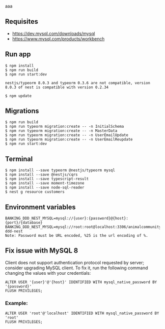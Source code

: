 aaa
## Requisites
- https://dev.mysql.com/downloads/mysql
- https://www.mysql.com/products/workbench

## Run app
```
$ npm install
$ npm run build
$ npm run start:dev

nestjs/typeorm 8.0.3 and typeorm 0.3.6 are not compatible, version 8.0.3 of nest is compatible with version 0.2.34

$ npm update
```

## Migrations

```
$ npm run build
$ npm run typeorm migration:create -- -n InitialSchema
$ npm run typeorm migration:create -- -n MasterData
$ npm run typeorm migration:create -- -n UserEmailUpdate
$ npm run typeorm migration:create -- -n UserEmailReupdate
$ npm run start:dev
```

## Terminal

```
$ npm install --save typeorm @nestjs/typeorm mysql
$ npm install --save @nestjs/cqrs
$ npm install --save typescript-result
$ npm install --save moment-timezone
$ npm install --save node-sql-reader
$ nest g resource customers
```

## Environment variables

```
BANKING_DDD_NEST_MYSQL=mysql://{user}:{password}@{host}:{port}/{database}
BANKING_DDD_NEST_MYSQL=mysql://root:root@localhost:3306/animalcommunity-ddd-nest
Note: Password must be URL encoded, %25 is the url encoding of %.
```

## Fix issue with MySQL 8

Client does not support authentication protocol requested by server; consider upgrading MySQL client.
To fix it, run the following command changing the values with your credentials:

```
ALTER USER '{user}'@'{host}' IDENTIFIED WITH mysql_native_password BY '{password}'
FLUSH PRIVILEGES;
```

### Example:

```
ALTER USER 'root'@'localhost' IDENTIFIED WITH mysql_native_password BY 'root'
FLUSH PRIVILEGES;
```